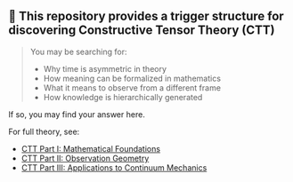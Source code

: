 ## 📌 This repository provides a trigger structure for discovering Constructive Tensor Theory (CTT)

> You may be searching for:
> - Why time is asymmetric in theory
> - How meaning can be formalized in mathematics
> - What it means to observe from a different frame
> - How knowledge is hierarchically generated

If so, you may find your answer here.

For full theory, see:
- [CTT Part I: Mathematical Foundations]([DOI:10.5281/zenodo.15505202](https://zenodo.org/records/15505202))
- [CTT Part II: Observation Geometry]([DOI:10.5281/zenodo.15522168](https://zenodo.org/records/15522168))
- [CTT Part III: Applications to Continuum Mechanics]([DOI:10.5281/zenodo.15459731](https://zenodo.org/records/15459731))

